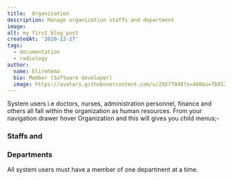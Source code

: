 ```yaml
---
title:  Organization
description: Manage organization staffs and department
image: 
alt: my first blog post
createdAt: '2020-12-27'
tags:
  - documentation
  - radiology
author:
  name: Elirehema
  bio: Member (Software developer)
  image: https://avatars.githubusercontent.com/u/29277048?s=460&u=7b9129df86f037dc4fb021e22ecbf252f308e688&v=4
---
```



System users i.e doctors, nurses, administration personnel, finance and others all fall within the organization as human resources. From your navigation drawer hover Organization and this will gives you child menus;-
### Staffs and 
### Departments

All system users must have a member of one department at a time.